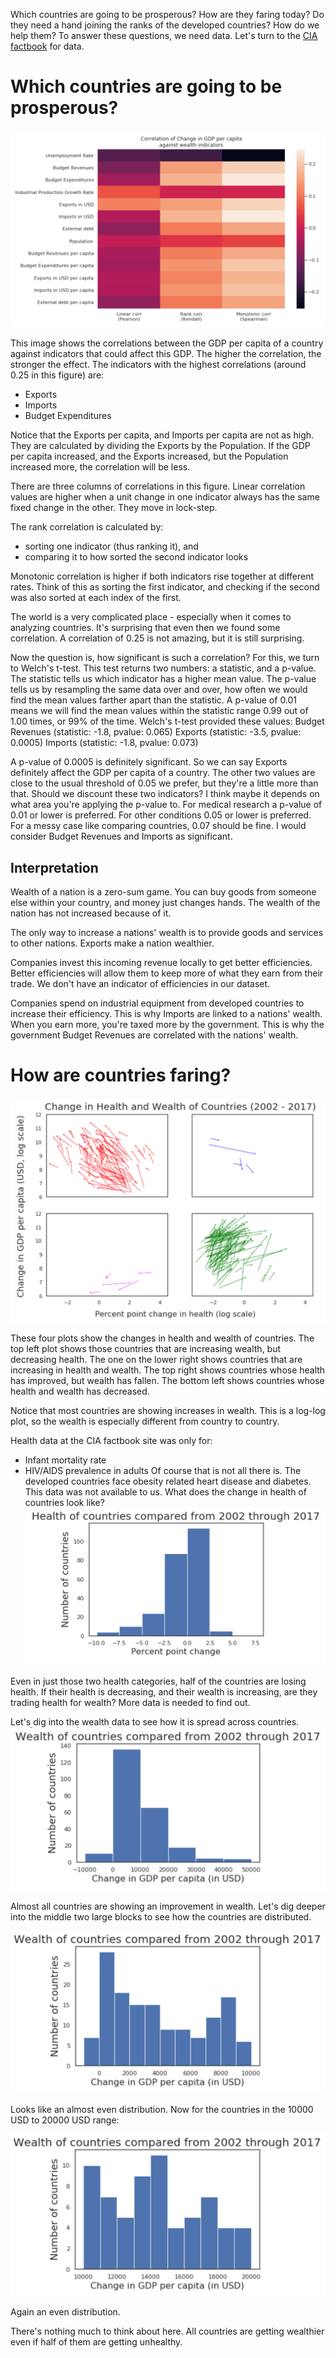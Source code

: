 Which countries are going to be prosperous? How are they faring today? Do they need a hand joining the ranks of the developed countries? How do we help them? To answer these questions, we need data. Let's turn to the [CIA factbook](https://www.cia.gov/library/publications/the-world-factbook/) for data.

# Which countries are going to be prosperous?
![Correlations image](./images/correlations.png)

This image shows the correlations between the GDP per capita of a country against indicators that could affect this GDP.  The higher the correlation, the stronger the effect.  The indicators with the highest correlations (around 0.25 in this figure) are:
  * Exports
  * Imports
  * Budget Expenditures

Notice that the Exports per capita, and Imports per capita are not as high.  They are calculated by dividing the Exports by the Population. If the GDP per capita increased, and the Exports increased, but the Population increased more, the correlation will be less.

There are three columns of correlations in this figure. Linear correlation values are higher when a unit change in one indicator always has the same fixed change in the other.  They move in lock-step.

The rank correlation is calculated by:
  * sorting one indicator (thus ranking it), and
  * comparing it to how sorted the second indicator looks

Monotonic correlation is higher if both indicators rise together at different rates. Think of this as sorting the first indicator, and checking if the second was also sorted at each index of the first.

The world is a very complicated place - especially when it comes to analyzing countries. It's surprising that even then we found some correlation. A correlation of 0.25 is not amazing, but it is still surprising.

Now the question is, how significant is such a correlation? For this, we turn to Welch's t-test. This test returns two numbers: a statistic, and a p-value. The statistic tells us which indicator has a higher mean value. The p-value tells us by resampling the same data over and over, how often we would find the mean values farther apart than the statistic. A p-value of 0.01 means we will find the mean values within the statistic range 0.99 out of 1.00 times, or 99% of the time.
Welch's t-test provided these values:
Budget Revenues (statistic: -1.8, pvalue: 0.065)
Exports (statistic: -3.5, pvalue: 0.0005)
Imports (statistic: -1.8, pvalue: 0.073)

A p-value of 0.0005 is definitely significant. So we can say Exports definitely affect the GDP per capita of a country. The other two values are close to the usual threshold of 0.05 we prefer, but they're a little more than that. Should we discount these two indicators? I think maybe it depends on what area you're applying the p-value to. For medical research a p-value of 0.01 or lower is preferred. For other conditions 0.05 or lower is preferred. For a messy case like comparing countries, 0.07 should be fine. I would consider Budget Revenues and Imports as significant.

## Interpretation

Wealth of a nation is a zero-sum game. You can buy goods from someone else within your country, and money just changes hands. The wealth of the nation has not increased because of it.

The only way to increase a nations' wealth is to provide goods and services to other nations. Exports make a nation wealthier.

Companies invest this incoming revenue locally to get better efficiencies. Better efficiencies will allow them to keep more of what they earn from their trade. We don't have an indicator of efficiencies in our dataset.

Companies spend on industrial equipment from developed countries to increase their efficiency. This is why Imports are linked to a nations' wealth. When you earn more, you're taxed more by the government. This is why the government Budget Revenues are correlated with the nations' wealth.

# How are countries faring?
![Change in Health and Wealth of Countries](./images/countries.png)

These four plots show the changes in health and wealth of countries.  The top left plot shows those countries that are increasing wealth, but decreasing health.  The one on the lower right shows countries that are increasing in health and wealth.  The top right shows countries whose health has improved, but wealth has fallen.  The bottom left shows countries whose health and wealth has decreased.

Notice that most countries are showing increases in wealth.  This is a log-log plot, so the wealth is especially different from country to country.

Health data at the CIA factbook site was only for:
  * Infant mortality rate
  * HIV/AIDS prevalence in adults
Of course that is not all there is.  The developed countries face obesity related heart disease and diabetes. This data was not available to us. What does the change in health of countries look like?
![Health histogram](./images/health_histogram.png)

Even in just those two health categories, half of the countries are losing health.  If their health is decreasing, and their wealth is increasing, are they trading health for wealth? More data is needed to find out.

Let's dig into the wealth data to see how it is spread across countries.
![Wealth histogram](./images/wealth_histogram.png)

Almost all countries are showing an improvement in wealth.  Let's dig deeper into the middle two large blocks to see how the countries are distributed.

![Wealth histogram from 0 to 10000 USD](./images/wealth_histogram_0_10000.png)

Looks like an almost even distribution. Now for the countries in the 10000 USD to 20000 USD range:

![Wealth histogram from 10000 to 20000 USD](./images/wealth_histogram_10000_20000.png)

Again an even distribution.

There's nothing much to think about here. All countries are getting wealthier even if half of them are getting unhealthy.

